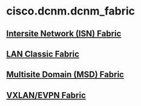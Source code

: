# cisco.dcnm.dcnm_fabric

## [Intersite Network (ISN) Fabric](./isn.md)
## [LAN Classic Fabric](./lan-classic.md)
## [Multisite Domain (MSD) Fabric](./lan-classic.md)
## [VXLAN/EVPN Fabric](./vxlan-evpn.md)
